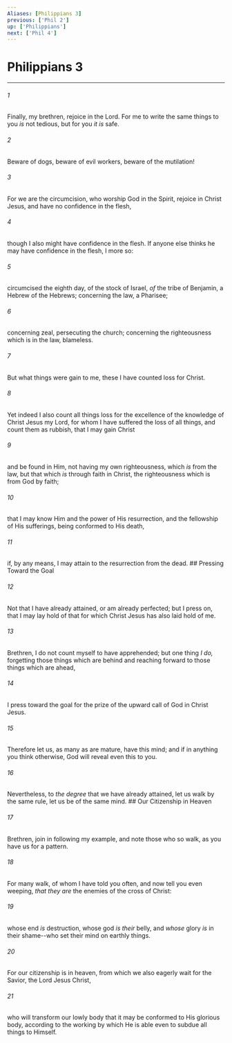 ```yaml
---
Aliases: [Philippians 3]
previous: ['Phil 2']
up: ['Philippians']
next: ['Phil 4']
---
```

# Philippians 3

***


###### 1 
Finally, my brethren, rejoice in the Lord. For me to write the same things to you _is_ not tedious, but for you _it is_ safe. 

###### 2 
Beware of dogs, beware of evil workers, beware of the mutilation! 

###### 3 
For we are the circumcision, who worship God in the Spirit, rejoice in Christ Jesus, and have no confidence in the flesh, 

###### 4 
though I also might have confidence in the flesh. If anyone else thinks he may have confidence in the flesh, I more so: 

###### 5 
circumcised the eighth day, of the stock of Israel, _of_ the tribe of Benjamin, a Hebrew of the Hebrews; concerning the law, a Pharisee; 

###### 6 
concerning zeal, persecuting the church; concerning the righteousness which is in the law, blameless. 

###### 7 
But what things were gain to me, these I have counted loss for Christ. 

###### 8 
Yet indeed I also count all things loss for the excellence of the knowledge of Christ Jesus my Lord, for whom I have suffered the loss of all things, and count them as rubbish, that I may gain Christ 

###### 9 
and be found in Him, not having my own righteousness, which _is_ from the law, but that which _is_ through faith in Christ, the righteousness which is from God by faith; 

###### 10 
that I may know Him and the power of His resurrection, and the fellowship of His sufferings, being conformed to His death, 

###### 11 
if, by any means, I may attain to the resurrection from the dead. ## Pressing Toward the Goal 

###### 12 
Not that I have already attained, or am already perfected; but I press on, that I may lay hold of that for which Christ Jesus has also laid hold of me. 

###### 13 
Brethren, I do not count myself to have apprehended; but one thing _I do,_ forgetting those things which are behind and reaching forward to those things which are ahead, 

###### 14 
I press toward the goal for the prize of the upward call of God in Christ Jesus. 

###### 15 
Therefore let us, as many as are mature, have this mind; and if in anything you think otherwise, God will reveal even this to you. 

###### 16 
Nevertheless, to _the degree_ that we have already attained, let us walk by the same rule, let us be of the same mind. ## Our Citizenship in Heaven 

###### 17 
Brethren, join in following my example, and note those who so walk, as you have us for a pattern. 

###### 18 
For many walk, of whom I have told you often, and now tell you even weeping, _that they are_ the enemies of the cross of Christ: 

###### 19 
whose end _is_ destruction, whose god _is their_ belly, and _whose_ glory _is_ in their shame--who set their mind on earthly things. 

###### 20 
For our citizenship is in heaven, from which we also eagerly wait for the Savior, the Lord Jesus Christ, 

###### 21 
who will transform our lowly body that it may be conformed to His glorious body, according to the working by which He is able even to subdue all things to Himself.
